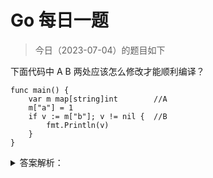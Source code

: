 # Go 每日一题

> 今日（2023-07-04）的题目如下

下面代码中 A B 两处应该怎么修改才能顺利编译？

```golang
func main() {
	var m map[string]int        //A
	m["a"] = 1
	if v := m["b"]; v != nil {  //B
		fmt.Println(v)
	}
}
```

<details>
<summary>答案解析：</summary>
<div>

```golang
func main() {
	m := make(map[string]int)
	m["a"] = 1
	if v,ok := m["b"]; ok {
		fmt.Println(v)
	}
}
```

在 A 处只声明了 map m, 并没有分配内存空间，不能直接赋值，需要使用 make()，都提倡使用 make() 或者字面量的方式直接初始化 map。

B 处，`v,k := m["b"]` 当 key 为 b 的元素不存在的时候，v 会返回值类型对应的零值，k 返回 false。

---

### 4 楼

```golang
m :=make(map[string]int)        //必须初始化
if v,ok := m["b"]; ok  {  // ok==true 表示有这个键
```

</div>
</details>
